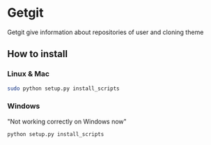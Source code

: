# Getgit
Getgit give information about repositories of user and cloning theme

## How to install
### Linux & Mac
```sh
sudo python setup.py install_scripts
```

### Windows
"Not working correctly on Windows now"
```sh
python setup.py install_scripts
```
